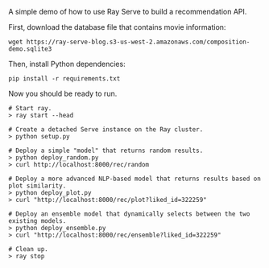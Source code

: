 A simple demo of how to use Ray Serve to build a recommendation API.

First, download the database file that contains movie information:

```wget https://ray-serve-blog.s3-us-west-2.amazonaws.com/composition-demo.sqlite3```

Then, install Python dependencies:

```pip install -r requirements.txt```

Now you should be ready to run.

```
# Start ray.
> ray start --head

# Create a detached Serve instance on the Ray cluster.
> python setup.py

# Deploy a simple "model" that returns random results.
> python deploy_random.py
> curl http://localhost:8000/rec/random

# Deploy a more advanced NLP-based model that returns results based on plot similarity.
> python deploy_plot.py
> curl "http://localhost:8000/rec/plot?liked_id=322259"

# Deploy an ensemble model that dynamically selects between the two existing models.
> python deploy_ensemble.py
> curl "http://localhost:8000/rec/ensemble?liked_id=322259"

# Clean up.
> ray stop
```
